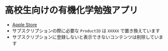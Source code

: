 # 高校生向けの有機化学勉強アプリ

- [Apple Store](https://apps.apple.com/jp/app/kchem-効率よく暗記する高校有機化学/id1601032155)
- サブスクリプションの際に必要な ```ProductID``` は ```XXXXX``` で置き換えています
- サブスクリプションに登録しないと表示できないコンテンツは削除しています
